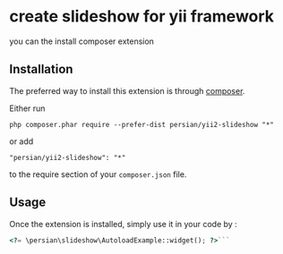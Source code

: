 create slideshow for yii framework 
===================================
you can the install composer extension 

Installation
------------

The preferred way to install this extension is through [composer](http://getcomposer.org/download/).

Either run

```
php composer.phar require --prefer-dist persian/yii2-slideshow "*"
```

or add

```
"persian/yii2-slideshow": "*"
```

to the require section of your `composer.json` file.


Usage
-----

Once the extension is installed, simply use it in your code by  :

```php
<?= \persian\slideshow\AutoloadExample::widget(); ?>```